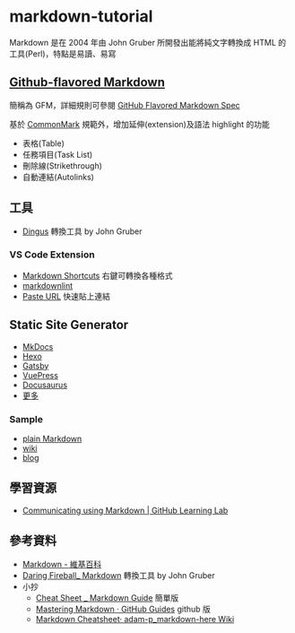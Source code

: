 # markdown-tutorial

Markdown 是在 2004 年由 John Gruber 所開發出能將純文字轉換成 HTML 的工具(Perl)，特點是易讀、易寫

## [Github-flavored Markdown](https://help.github.com/en/categories/writing-on-github)

簡稱為 GFM，詳細規則可參閱 [GitHub Flavored Markdown Spec](https://github.github.com/gfm/)

基於 [CommonMark](https://commonmark.org/) 規範外，增加延伸(extension)及語法 highlight 的功能

- 表格(Table)
- 任務項目(Task List)
- 刪除線(Strikethrough)
- 自動連結(Autolinks)

## 工具

- [Dingus](https://daringfireball.net/projects/markdown/dingus) 轉換工具 by John Gruber

### VS Code Extension

- [Markdown Shortcuts](https://marketplace.visualstudio.com/items?itemName=mdickin.markdown-shortcuts) 右鍵可轉換各種格式
- [markdownlint](https://marketplace.visualstudio.com/items?itemName=DavidAnson.vscode-markdownlint)
- [Paste URL](https://marketplace.visualstudio.com/items?itemName=kukushi.pasteurl) 快速貼上連結

## Static Site Generator

- [MkDocs](https://www.mkdocs.org/) 
- [Hexo](https://hexo.io/)
- [Gatsby](https://www.gatsbyjs.org/)
- [VuePress](https://vuepress.vuejs.org/)
- [Docusaurus](https://docusaurus.io/)
- [更多](https://www.staticgen.com/)

### Sample

- [plain Markdown](https://github.com/vincentliu104/Learning-Together)
- [wiki](https://vincentliu99999.github.io/wiki/)
- [blog](https://vincentliu99999.github.io/)

## 學習資源

- [Communicating using Markdown | GitHub Learning Lab](https://lab.github.com/githubtraining/communicating-using-markdown)

## 參考資料

- [Markdown - 維基百科](https://zh.wikipedia.org/wiki/Markdown)
- [Daring Fireball_ Markdown](https://daringfireball.net/projects/markdown/) 轉換工具 by John Gruber
- 小抄
  - [Cheat Sheet _ Markdown Guide](https://www.markdownguide.org/cheat-sheet/) 簡單版
  - [Mastering Markdown · GitHub Guides](https://guides.github.com/features/mastering-markdown/) github 版
  - [Markdown Cheatsheet· adam-p_markdown-here Wiki](https://github.com/adam-p/markdown-here/wiki/Markdown-Cheatsheet)
